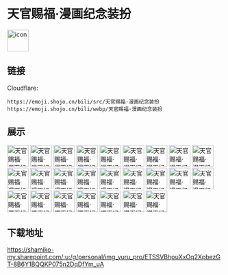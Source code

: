 # 天官赐福·漫画纪念装扮
<img src="https://emoji.shojo.cn/bili/src/天官赐福·漫画纪念装扮/icon.png" width="50" height="50" alt="icon">

## 链接
Cloudflare:
```
https://emoji.shojo.cn/bili/src/天官赐福·漫画纪念装扮
https://emoji.shojo.cn/bili/webp/天官赐福·漫画纪念装扮
```
## 展示
<img src="https://emoji.shojo.cn/bili/src/天官赐福·漫画纪念装扮/天官赐福·漫画纪念装扮-微笑.png" width="50" height="50" alt="天官赐福·漫画纪念装扮-微笑">
<img src="https://emoji.shojo.cn/bili/src/天官赐福·漫画纪念装扮/天官赐福·漫画纪念装扮-帅气.png" width="50" height="50" alt="天官赐福·漫画纪念装扮-帅气">
<img src="https://emoji.shojo.cn/bili/src/天官赐福·漫画纪念装扮/天官赐福·漫画纪念装扮-沉思.png" width="50" height="50" alt="天官赐福·漫画纪念装扮-沉思">
<img src="https://emoji.shojo.cn/bili/src/天官赐福·漫画纪念装扮/天官赐福·漫画纪念装扮-摆手.png" width="50" height="50" alt="天官赐福·漫画纪念装扮-摆手">
<img src="https://emoji.shojo.cn/bili/src/天官赐福·漫画纪念装扮/天官赐福·漫画纪念装扮-疑问.png" width="50" height="50" alt="天官赐福·漫画纪念装扮-疑问">
<img src="https://emoji.shojo.cn/bili/src/天官赐福·漫画纪念装扮/天官赐福·漫画纪念装扮-阴险笑.png" width="50" height="50" alt="天官赐福·漫画纪念装扮-阴险笑">
<img src="https://emoji.shojo.cn/bili/src/天官赐福·漫画纪念装扮/天官赐福·漫画纪念装扮-溜了.png" width="50" height="50" alt="天官赐福·漫画纪念装扮-溜了">
<img src="https://emoji.shojo.cn/bili/src/天官赐福·漫画纪念装扮/天官赐福·漫画纪念装扮-吃瓜.png" width="50" height="50" alt="天官赐福·漫画纪念装扮-吃瓜">
<img src="https://emoji.shojo.cn/bili/src/天官赐福·漫画纪念装扮/天官赐福·漫画纪念装扮-海带泪.png" width="50" height="50" alt="天官赐福·漫画纪念装扮-海带泪">
<img src="https://emoji.shojo.cn/bili/src/天官赐福·漫画纪念装扮/天官赐福·漫画纪念装扮-略略略.png" width="50" height="50" alt="天官赐福·漫画纪念装扮-略略略">
<img src="https://emoji.shojo.cn/bili/src/天官赐福·漫画纪念装扮/天官赐福·漫画纪念装扮-凝视.png" width="50" height="50" alt="天官赐福·漫画纪念装扮-凝视">
<img src="https://emoji.shojo.cn/bili/src/天官赐福·漫画纪念装扮/天官赐福·漫画纪念装扮-吐血怒.png" width="50" height="50" alt="天官赐福·漫画纪念装扮-吐血怒">
<img src="https://emoji.shojo.cn/bili/src/天官赐福·漫画纪念装扮/天官赐福·漫画纪念装扮-消消气.png" width="50" height="50" alt="天官赐福·漫画纪念装扮-消消气">
<img src="https://emoji.shojo.cn/bili/src/天官赐福·漫画纪念装扮/天官赐福·漫画纪念装扮-白眼.png" width="50" height="50" alt="天官赐福·漫画纪念装扮-白眼">
<img src="https://emoji.shojo.cn/bili/src/天官赐福·漫画纪念装扮/天官赐福·漫画纪念装扮-萧瑟.png" width="50" height="50" alt="天官赐福·漫画纪念装扮-萧瑟">
<img src="https://emoji.shojo.cn/bili/src/天官赐福·漫画纪念装扮/天官赐福·漫画纪念装扮-抓狂.png" width="50" height="50" alt="天官赐福·漫画纪念装扮-抓狂">
<img src="https://emoji.shojo.cn/bili/src/天官赐福·漫画纪念装扮/天官赐福·漫画纪念装扮-达咩.png" width="50" height="50" alt="天官赐福·漫画纪念装扮-达咩">
<img src="https://emoji.shojo.cn/bili/src/天官赐福·漫画纪念装扮/天官赐福·漫画纪念装扮-wink.png" width="50" height="50" alt="天官赐福·漫画纪念装扮-wink">
<img src="https://emoji.shojo.cn/bili/src/天官赐福·漫画纪念装扮/天官赐福·漫画纪念装扮-无语.png" width="50" height="50" alt="天官赐福·漫画纪念装扮-无语">
<img src="https://emoji.shojo.cn/bili/src/天官赐福·漫画纪念装扮/天官赐福·漫画纪念装扮-怒发冲冠.png" width="50" height="50" alt="天官赐福·漫画纪念装扮-怒发冲冠">
<img src="https://emoji.shojo.cn/bili/src/天官赐福·漫画纪念装扮/天官赐福·漫画纪念装扮-呆傻.png" width="50" height="50" alt="天官赐福·漫画纪念装扮-呆傻">
<img src="https://emoji.shojo.cn/bili/src/天官赐福·漫画纪念装扮/天官赐福·漫画纪念装扮-惊.png" width="50" height="50" alt="天官赐福·漫画纪念装扮-惊">
<img src="https://emoji.shojo.cn/bili/src/天官赐福·漫画纪念装扮/天官赐福·漫画纪念装扮-晕.png" width="50" height="50" alt="天官赐福·漫画纪念装扮-晕">
<img src="https://emoji.shojo.cn/bili/src/天官赐福·漫画纪念装扮/天官赐福·漫画纪念装扮-看书.png" width="50" height="50" alt="天官赐福·漫画纪念装扮-看书">
<img src="https://emoji.shojo.cn/bili/src/天官赐福·漫画纪念装扮/天官赐福·漫画纪念装扮-哽住.png" width="50" height="50" alt="天官赐福·漫画纪念装扮-哽住">

## 下载地址

https://shamiko-my.sharepoint.com/:u:/g/personal/img_yuru_pro/ETSSVBhpuXxOq2XpbezGT-8B6Y1BQQKP075n2DqDfYm_uA